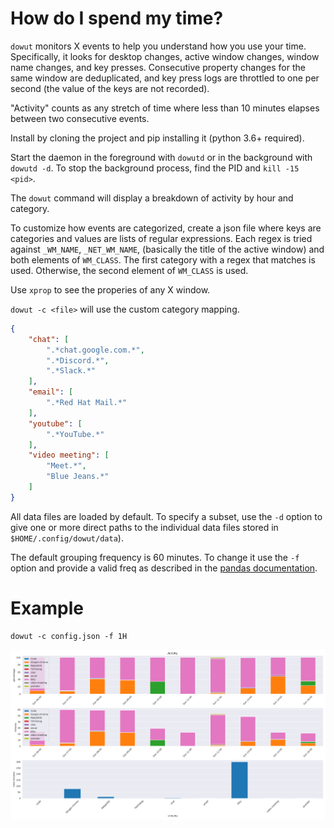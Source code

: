 How do I spend my time?
=======================

`dowut` monitors X events to help you understand how you use your time.
Specifically, it looks for desktop changes, active window changes, window name
changes, and key presses. Consecutive property changes for the same window are
deduplicated, and key press logs are throttled to one per second (the value of
the keys are not recorded).

"Activity" counts as any stretch of time where less than 10 minutes elapses
between two consecutive events.

Install by cloning the project and pip installing it (python 3.6+ required).

Start the daemon in the foreground with `dowutd` or in the background with
`dowutd -d`. To stop the background process, find the PID and `kill -15 <pid>`.

The `dowut` command will display a breakdown of activity by hour and category.

To customize how events are categorized, create a json file where keys are
categories and values are lists of regular expressions. Each regex is tried
against `_WM_NAME`, `_NET_WM_NAME`, (basically the title of the active window)
and both elements of `WM_CLASS`. The first category with a regex that matches
is used. Otherwise, the second element of `WM_CLASS` is used.

Use `xprop` to see the properies of any X window.

`dowut -c <file>` will use the custom category mapping.

```json
{
    "chat": [
        ".*chat.google.com.*",
        ".*Discord.*",
        ".*Slack.*"
    ],
    "email": [
        ".*Red Hat Mail.*"
    ],
    "youtube": [
        ".*YouTube.*"
    ],
    "video meeting": [
        "Meet.*",
        "Blue Jeans.*"
    ]
}
```

All data files are loaded by default. To specify a subset, use the `-d` option
to give one or more direct paths to the individual data files stored in
`$HOME/.config/dowut/data`).

The default grouping frequency is 60 minutes. To change it use the `-f` option
and provide a valid freq as described in the [pandas documentation](https://pandas.pydata.org/pandas-docs/stable/user_guide/timeseries.html#offset-aliases).

Example
=======
```
dowut -c config.json -f 1H
```
![Example](https://github.com/csams/dowut/blob/main/activity.png)
